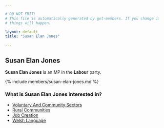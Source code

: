 ```yaml
---

# DO NOT EDIT!
# This file is automatically generated by get-members. If you change it, bad
# things will happen.

layout: default
title: "Susan Elan Jones"

---
```


## Susan Elan Jones

**Susan Elan Jones** is an MP in the **Labour** party.

{% include members/susan-elan-jones.md %}

### What is Susan Elan Jones interested in?


* [Voluntary And Community Sectors](/interests/voluntary-and-community-sectors.html)
* [Rural Communities](/interests/rural-communities.html)
* [Job Creation](/interests/job-creation.html)
* [Welsh Language](/interests/welsh-language.html)

